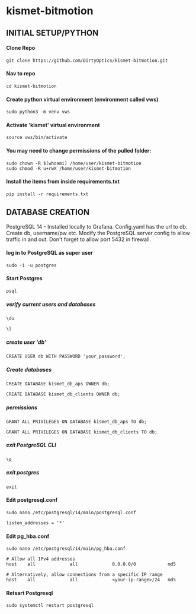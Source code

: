 # kismet-bitmotion
## INITIAL SETUP/PYTHON
#### Clone Repo
```
git clone https://github.com/DirtyOptics/kismet-bitmotion.git
```
#### Nav to repo
```
cd kismet-bitmotion
```
#### Create python virtual environment (environment called vws)
```
sudo python3 -m venv vws
```
#### Activate 'kismet' virtual environment
```
source vws/bin/activate
```
#### You may need to change permissions of the pulled folder:
```
sudo chown -R $(whoami) /home/user/kismet-bitmotion
sudo chmod -R u+rwX /home/user/kismet-bitmotion
```
#### Install the items from inside requirements.txt
```
pip install -r requirements.txt
```

## DATABASE CREATION

PostgreSQL 14 - Installed locally to Grafana. Config.yaml has the url to db.
Create db, username/pw etc. Modify the PostgreSQL server config to allow traffic in and out. Don't forget to allow port 5432 in firewall.

#### log in to PostgreSQL as super user
```
sudo -i -u postgres
```
#### Start Postgres
```
psql
```
##### verify current users and databases
```
\du
```
```
\l
```
##### create user 'db'
```
CREATE USER db WITH PASSWORD 'your_password';
```
##### Create databases
```
CREATE DATABASE kismet_db_aps OWNER db;
```
```
CREATE DATABASE kismet_db_clients OWNER db;
```
##### permissions
```
GRANT ALL PRIVILEGES ON DATABASE kismet_db_aps TO db;
```
```
GRANT ALL PRIVILEGES ON DATABASE kismet_db_clients TO db;
```
##### exit PostgreSQL CLI
```
\q
```
##### exit postgres
```
exit
```

#### Edit postgresql.conf
```
sudo nano /etc/postgresql/14/main/postgresql.conf
```
```
listen_addresses = '*'
```
#### Edit pg_hba.conf
```
sudo nano /etc/postgresql/14/main/pg_hba.conf
```
```
# Allow all IPv4 addresses
host    all             all             0.0.0.0/0            md5

# Alternatively, allow connections from a specific IP range
host    all             all             <your-ip-range>/24   md5
```
#### Retsart Postgresql
```
sudo systemctl restart postgresql
```

